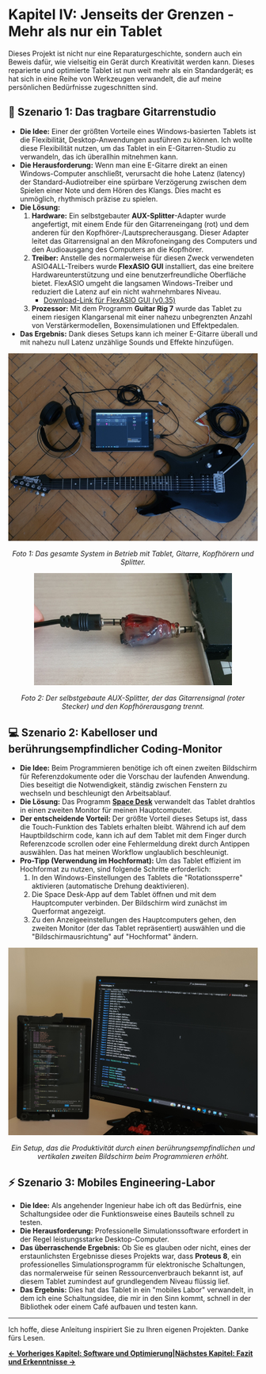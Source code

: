 # Kapitel IV: Jenseits der Grenzen - Mehr als nur ein Tablet

Dieses Projekt ist nicht nur eine Reparaturgeschichte, sondern auch ein Beweis dafür, wie vielseitig ein Gerät durch Kreativität werden kann. Dieses reparierte und optimierte Tablet ist nun weit mehr als ein Standardgerät; es hat sich in eine Reihe von Werkzeugen verwandelt, die auf meine persönlichen Bedürfnisse zugeschnitten sind.

## 🎸 Szenario 1: Das tragbare Gitarrenstudio

*   **Die Idee:** Einer der größten Vorteile eines Windows-basierten Tablets ist die Flexibilität, Desktop-Anwendungen ausführen zu können. Ich wollte diese Flexibilität nutzen, um das Tablet in ein E-Gitarren-Studio zu verwandeln, das ich überallhin mitnehmen kann.
*   **Die Herausforderung:** Wenn man eine E-Gitarre direkt an einen Windows-Computer anschließt, verursacht die hohe Latenz (latency) der Standard-Audiotreiber eine spürbare Verzögerung zwischen dem Spielen einer Note und dem Hören des Klangs. Dies macht es unmöglich, rhythmisch präzise zu spielen.
*   **Die Lösung:**
    1.  **Hardware:** Ein selbstgebauter **AUX-Splitter**-Adapter wurde angefertigt, mit einem Ende für den Gitarreneingang (rot) und dem anderen für den Kopfhörer-/Lautsprecherausgang. Dieser Adapter leitet das Gitarrensignal an den Mikrofoneingang des Computers und den Audioausgang des Computers an die Kopfhörer.
    2.  **Treiber:** Anstelle des normalerweise für diesen Zweck verwendeten ASIO4ALL-Treibers wurde **FlexASIO GUI** installiert, das eine breitere Hardwareunterstützung und eine benutzerfreundliche Oberfläche bietet. FlexASIO umgeht die langsamen Windows-Treiber und reduziert die Latenz auf ein nicht wahrnehmbares Niveau.
        *   [Download-Link für FlexASIO GUI (v0.35)](https://github.com/flipswitchingmonkey/FlexASIO_GUI/releases/download/v0.35/FlexASIO.GUIInstaller_0.35.exe)
    3.  **Prozessor:** Mit dem Programm **Guitar Rig 7** wurde das Tablet zu einem riesigen Klangarsenal mit einer nahezu unbegrenzten Anzahl von Verstärkermodellen, Boxensimulationen und Effektpedalen.
*   **Das Ergebnis:** Dank dieses Setups kann ich meiner E-Gitarre überall und mit nahezu null Latenz unzählige Sounds und Effekte hinzufügen.

<p align="center">
  <img src="../../assets/images/guitar_and_tablet_setup_birdview_photo.jpg" width="750">
</p>
<p align="center">
  <i>Foto 1: Das gesamte System in Betrieb mit Tablet, Gitarre, Kopfhörern und Splitter.</i>
</p>

<p align="center">
  <img src="../../assets/images/aux_splitter_gitar_and_speaker.jpg" width="400">
</p>
<p align="center">
  <i>Foto 2: Der selbstgebaute AUX-Splitter, der das Gitarrensignal (roter Stecker) und den Kopfhörerausgang trennt.</i>
</p>

## 💻 Szenario 2: Kabelloser und berührungsempfindlicher Coding-Monitor

*   **Die Idee:** Beim Programmieren benötige ich oft einen zweiten Bildschirm für Referenzdokumente oder die Vorschau der laufenden Anwendung. Dies beseitigt die Notwendigkeit, ständig zwischen Fenstern zu wechseln und beschleunigt den Arbeitsablauf.
*   **Die Lösung:** Das Programm **[Space Desk](https://www.spacedesk.net/)** verwandelt das Tablet drahtlos in einen zweiten Monitor für meinen Hauptcomputer.
*   **Der entscheidende Vorteil:** Der größte Vorteil dieses Setups ist, dass die Touch-Funktion des Tablets erhalten bleibt. Während ich auf dem Hauptbildschirm code, kann ich auf dem Tablet mit dem Finger durch Referenzcode scrollen oder eine Fehlermeldung direkt durch Antippen auswählen. Das hat meinen Workflow unglaublich beschleunigt.
*   **Pro-Tipp (Verwendung im Hochformat):** Um das Tablet effizient im Hochformat zu nutzen, sind folgende Schritte erforderlich:
    1.  In den Windows-Einstellungen des Tablets die "Rotationssperre" aktivieren (automatische Drehung deaktivieren).
    2.  Die Space Desk-App auf dem Tablet öffnen und mit dem Hauptcomputer verbinden. Der Bildschirm wird zunächst im Querformat angezeigt.
    3.  Zu den Anzeigeeinstellungen des Hauptcomputers gehen, den zweiten Monitor (der das Tablet repräsentiert) auswählen und die "Bildschirmausrichtung" auf "Hochformat" ändern.

<p align="center">
  <img src="../../assets/images/tablet_as_a_second_monitor.jpg" width="700">
</p>
<p align="center">
  <i>Ein Setup, das die Produktivität durch einen berührungsempfindlichen und vertikalen zweiten Bildschirm beim Programmieren erhöht.</i>
</p>

## ⚡ Szenario 3: Mobiles Engineering-Labor

*   **Die Idee:** Als angehender Ingenieur habe ich oft das Bedürfnis, eine Schaltungsidee oder die Funktionsweise eines Bauteils schnell zu testen.
*   **Die Herausforderung:** Professionelle Simulationssoftware erfordert in der Regel leistungsstarke Desktop-Computer.
*   **Das überraschende Ergebnis:** Ob Sie es glauben oder nicht, eines der erstaunlichsten Ergebnisse dieses Projekts war, dass **Proteus 8**, ein professionelles Simulationsprogramm für elektronische Schaltungen, das normalerweise für seinen Ressourcenverbrauch bekannt ist, auf diesem Tablet zumindest auf grundlegendem Niveau flüssig lief.
*   **Das Ergebnis:** Dies hat das Tablet in ein "mobiles Labor" verwandelt, in dem ich eine Schaltungsidee, die mir in den Sinn kommt, schnell in der Bibliothek oder einem Café aufbauen und testen kann.

---
Ich hoffe, diese Anleitung inspiriert Sie zu Ihren eigenen Projekten. Danke fürs Lesen.

 **[← Vorheriges Kapitel: Software und Optimierung](./3_Software_und_Optimierung.md)|[Nächstes Kapitel: Fazit und Erkenntnisse →](./5_Fazit_und_Erkenntnisse.md)**